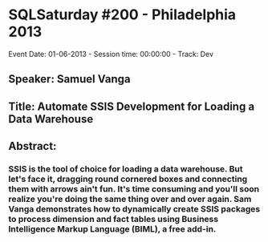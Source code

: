 # SQLSaturday #200 - Philadelphia 2013
Event Date: 01-06-2013 - Session time: 00:00:00 - Track: Dev
## Speaker: Samuel Vanga
## Title: Automate SSIS Development for Loading a Data Warehouse
## Abstract:
### SSIS is the tool of choice for loading a data warehouse. But let's face it, dragging round cornered boxes and connecting them with arrows ain't fun. It's time consuming and you'll soon realize you're doing the same thing over and over again. Sam Vanga demonstrates how to dynamically create SSIS packages to process dimension and fact tables using Business Intelligence Markup Language (BIML), a free add-in.
